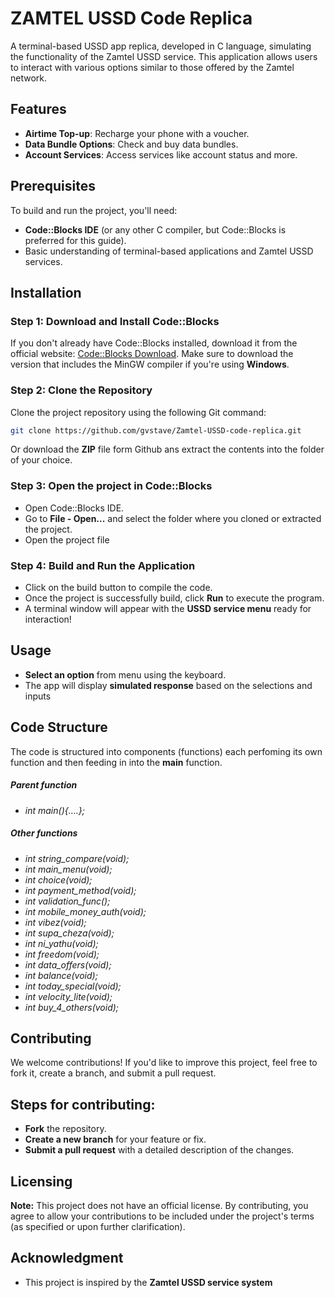 # ZAMTEL USSD Code Replica

A terminal-based USSD app replica, developed in C language, simulating the functionality of the Zamtel USSD service. This application allows users to interact with various options similar to those offered by the Zamtel network.

## Features

- **Airtime Top-up**: Recharge your phone with a voucher.
- **Data Bundle Options**: Check and buy data bundles.
- **Account Services**: Access services like account status and more.

## Prerequisites

To build and run the project, you'll need:

- **Code::Blocks IDE** (or any other C compiler, but Code::Blocks is preferred for this guide).
- Basic understanding of terminal-based applications and Zamtel USSD services.

## Installation

### Step 1: Download and Install Code::Blocks
If you don't already have Code::Blocks installed, download it from the official website: [Code::Blocks Download](https://www.codeblocks.org/downloads/binaries/#imagesoslinux48pnglogo-linux-32-and-64-bit). Make sure to download the version that includes the MinGW compiler if you're using **Windows**.

### Step 2: Clone the Repository
Clone the project repository using the following Git command:

```bash
git clone https://github.com/gvstave/Zamtel-USSD-code-replica.git
```
Or download the **ZIP** file form Github ans extract the contents into the folder of your choice.

### Step 3: Open the project in Code::Blocks
- Open Code::Blocks IDE.
- Go to **File - Open...** and select the folder where you cloned or extracted the project.
- Open the project file
### Step 4: **Build** and Run the Application
- Click on the build button to compile the code.
- Once the project is successfully build, click **Run** to execute the program.
- A terminal window will appear with the **USSD service menu** ready for interaction!

## Usage
- **Select an option** from menu using the keyboard.
- The app will display **simulated response** based on the selections and inputs

## Code Structure
The code is structured into components (functions) each perfoming its own function and then feeding in into the **main** function.
##### *Parent function*
- *int main(){....};*
##### *Other functions*
- *int string_compare(void);*
- *int main_menu(void);*
- *int choice(void);*
- *int payment_method(void);*
- *int validation_func();*
- *int mobile_money_auth(void);*
- *int vibez(void);*
- *int supa_cheza(void);*
- *int ni_yathu(void);*
- *int freedom(void);*
- *int data_offers(void);*
- *int balance(void);*
- *int today_special(void);*
- *int velocity_lite(void);*
- *int buy_4_others(void);*

## Contributing

We welcome contributions! If you'd like to improve this project, feel free to fork it, create a branch, and submit a pull request.
## Steps for contributing:
- **Fork** the repository.
- **Create a new branch** for your feature or fix.
- **Submit a pull request** with a detailed description of the changes.

## Licensing

**Note:** This project does not have an official license. By contributing, you agree to allow your contributions to be included under the project's terms (as specified or upon further clarification).

## Acknowledgment
- This project is inspired by the **Zamtel USSD service system**
